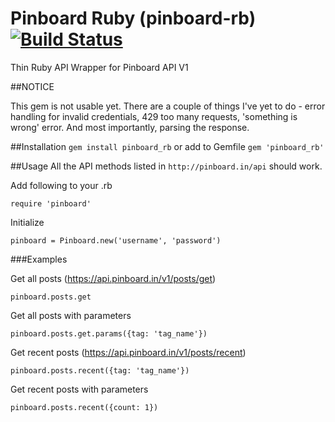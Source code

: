Pinboard Ruby (pinboard-rb) [![Build Status](https://secure.travis-ci.org/cslew/pinboard_rb.png?branch=master)](http://travis-ci.org/cslew/pinboard)
===========
Thin Ruby API Wrapper for Pinboard API V1

##NOTICE

This gem is not usable yet. There are a couple of things I've yet to do - error handling for invalid credentials, 429 too many requests, 'something is wrong' error. And most importantly, parsing the response.

##Installation
`gem install pinboard_rb` or add to Gemfile `gem 'pinboard_rb'`

##Usage
All the API methods listed in `http://pinboard.in/api` should work.

Add following to your .rb

    require 'pinboard'
    
Initialize

    pinboard = Pinboard.new('username', 'password')
    
###Examples

Get all posts (https://api.pinboard.in/v1/posts/get)

    pinboard.posts.get

Get all posts with parameters

    pinboard.posts.get.params({tag: 'tag_name'})
    
Get recent posts (https://api.pinboard.in/v1/posts/recent)

    pinboard.posts.recent({tag: 'tag_name'})

Get recent posts with parameters

    pinboard.posts.recent({count: 1})


